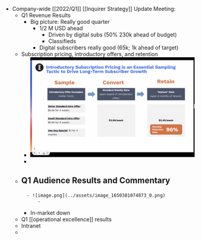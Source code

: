 - Company-wide [[2022/Q1]] [[Inquirer Strategy]] Update Meeting:
	- Q1 Revenue Results
		- Big picture: Really good quarter
			- 1/2 M USD ahead
				- Driven by digital subs (50% 230k ahead of budget)
				- Classifieds
			- Digital subscribers really good (65k; 1k ahead of target)
	- Subscription pricing, introductory offers, and retention
		- ![image.png](../assets/image_1650380911127_0.png)
		-
	- Q1 Audience Results and Commentary
		-
			- ![image.png](../assets/image_1650381074873_0.png)
				-
		- In-market down
	- Q1 [[operational excellence]] results
	- Intranet
	-